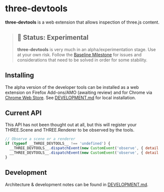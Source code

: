 # three-devtools

**three-devtools** is a web extension that allows inspection of three.js content.

> ## 🚨 Status: Experimental
> **three-devtools** is very much in an alpha/experimentation stage. Use at your own risk. Follow the [Baseline Milestone](https://github.com/jsantell/three-devtools/milestone/1) for issues and considerations that need to be solved in order for some stability.

## Installing

The alpha version of the developer tools can be installed as a web extension on Firefox Add-ons/AMO (awaiting review) and for Chrome via [Chrome Web Store](https://chrome.google.com/webstore/detail/threejs-developer-tools/ebpnegggocnnhleeicgljbedjkganaek). See [DEVELOPMENT.md](DEVELOPMENT.md) for local installation.

## Current API

This API has not been thought out at all, but this will register your
THREE.Scene and THREE.Renderer to be observed by the tools.

```js
// Observe a scene or a renderer
if (typeof __THREE_DEVTOOLS__ !== 'undefined') {
  __THREE_DEVTOOLS__.dispatchEvent(new CustomEvent('observe', { detail: scene }));
  __THREE_DEVTOOLS__.dispatchEvent(new CustomEvent('observe', { detail: renderer }));
}
```

## Development

Architecture & development notes can be found in [DEVELOPMENT.md](DEVELOPMENT.md).
